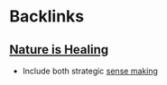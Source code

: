 
# Backlinks
## [Nature is Healing](<Nature is Healing.md>)
- Include both strategic [sense making](<sense making.md>)

